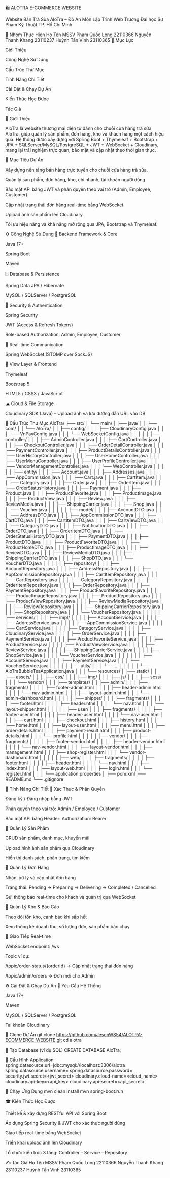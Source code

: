 🛍️ ALOTRA E-COMMERCE WEBSITE

Website Bán Trà Sữa AloTra – Đồ Án Môn Lập Trình Web
Trường Đại học Sư Phạm Kỹ Thuật TP. Hồ Chí Minh

👥 Nhóm Thực Hiện
Họ Tên	MSSV
Phạm Quốc Long	22110366
Nguyễn Thanh Khang	23110237
Huỳnh Tấn Vinh	23110365
📘 Mục Lục

Giới Thiệu

Công Nghệ Sử Dụng

Cấu Trúc Thư Mục

Tính Năng Chi Tiết

Cài Đặt & Chạy Dự Án

Kiến Thức Học Được

Tác Giả

📖 Giới Thiệu

AloTra là website thương mại điện tử dành cho chuỗi cửa hàng trà sữa AloTra, giúp quản lý sản phẩm, đơn hàng, kho và khách hàng một cách hiệu quả.
Hệ thống được xây dựng với Spring Boot + Thymeleaf + Bootstrap + JPA + SQLServer/MySQL/PostgreSQL + JWT + WebSocket + Cloudinary, mang lại trải nghiệm trực quan, bảo mật và cập nhật theo thời gian thực.

🎯 Mục Tiêu Dự Án

Xây dựng nền tảng bán hàng trực tuyến cho chuỗi cửa hàng trà sữa.

Quản lý sản phẩm, đơn hàng, kho, chi nhánh, tài khoản người dùng.

Bảo mật API bằng JWT và phân quyền theo vai trò (Admin, Employee, Customer).

Cập nhật trạng thái đơn hàng real-time bằng WebSocket.

Upload ảnh sản phẩm lên Cloudinary.

Tối ưu hiệu năng và khả năng mở rộng qua JPA, Bootstrap và Thymeleaf.

⚙ Công Nghệ Sử Dụng
🔧 Backend Framework & Core

Java 17+

Spring Boot

Maven

🗄 Database & Persistence

Spring Data JPA / Hibernate

MySQL / SQLServer / PostgreSQL

🔐 Security & Authentication

Spring Security

JWT (Access & Refresh Tokens)

Role-based Authorization: Admin, Employee, Customer

💬 Real-time Communication

Spring WebSocket (STOMP over SockJS)

🎨 View Layer & Frontend

Thymeleaf

Bootstrap 5

HTML5 / CSS3 / JavaScript

☁ Cloud & File Storage

Cloudinary SDK (Java) – Upload ảnh và lưu đường dẫn URL vào DB

🧩 Cấu Trúc Thư Mục
AloTra/
├── src/
│   └── main/
│       ├── java/
│       │   └── com/
│       │       └── AloTra/
│       │           ├── config/
│       │           │   ├── CloudinaryConfig.java
│       │           │   ├── VnPayConfig.java
│       │           │   └── WebSocketConfig.java
│       │           │
│       │           ├── controller/
│       │           │   ├── AdminController.java
│       │           │   ├── CartController.java
│       │           │   ├── CheckoutController.java
│       │           │   ├── OrderDetailController.java
│       │           │   ├── PaymentController.java
│       │           │   ├── ProductDetailsController.java
│       │           │   ├── UserHistoryController.java
│       │           │   ├── UserHomeController.java
│       │           │   ├── UserMenuController.java
│       │           │   ├── UserProfileController.java
│       │           │   ├── VendorManagementController.java
│       │           │   └── WebController.java
│       │           │
│       │           ├── entity/
│       │           │   ├── Account.java
│       │           │   ├── Addresses.java
│       │           │   ├── AppCommission.java
│       │           │   ├── Cart.java
│       │           │   ├── CartItem.java
│       │           │   ├── Category.java
│       │           │   ├── Order.java
│       │           │   ├── OrderItem.java
│       │           │   ├── OrderStatusHistory.java
│       │           │   ├── Payment.java
│       │           │   ├── Product.java
│       │           │   ├── ProductFavorite.java
│       │           │   ├── ProductImage.java
│       │           │   ├── ProductView.java
│       │           │   ├── Review.java
│       │           │   ├── ReviewMedia.java
│       │           │   ├── ShippingCarrier.java
│       │           │   ├── Shop.java
│       │           │   └── Voucher.java
│       │           │
│       │           ├── model/
│       │           │   ├── AccountDTO.java
│       │           │   ├── AddressDTO.java
│       │           │   ├── AppCommissionDTO.java
│       │           │   ├── CartDTO.java
│       │           │   ├── CartItemDTO.java
│       │           │   ├── CartViewDTO.java
│       │           │   ├── CategoryDTO.java
│       │           │   ├── NotificationDTO.java
│       │           │   ├── OrderDTO.java
│       │           │   ├── OrderItemDTO.java
│       │           │   ├── OrderStatusHistoryDTO.java
│       │           │   ├── PaymentDTO.java
│       │           │   ├── ProductDTO.java
│       │           │   ├── ProductFavoriteDTO.java
│       │           │   ├── ProductHomeDTO.java
│       │           │   ├── ProductImageDTO.java
│       │           │   ├── ReviewDTO.java
│       │           │   ├── ReviewMediaDTO.java
│       │           │   ├── ShippingCarrierDTO.java
│       │           │   ├── ShopDTO.java
│       │           │   └── VoucherDTO.java
│       │           │
│       │           ├── repository/
│       │           │   ├── AccountRepository.java
│       │           │   ├── AddressRepository.java
│       │           │   ├── AppCommissionRepository.java
│       │           │   ├── CartItemRepository.java
│       │           │   ├── CartRepository.java
│       │           │   ├── CategoryRepository.java
│       │           │   ├── OrderItemRepository.java
│       │           │   ├── OrderRepository.java
│       │           │   ├── PaymentRepository.java
│       │           │   ├── ProductFavoriteRepository.java
│       │           │   ├── ProductImageRepository.java
│       │           │   ├── ProductRepository.java
│       │           │   ├── ProductViewRepository.java
│       │           │   ├── ReviewMediaRepository.java
│       │           │   ├── ReviewRepository.java
│       │           │   ├── ShippingCarrierRepository.java
│       │           │   ├── ShopRepository.java
│       │           │   └── VoucherRepository.java
│       │           │
│       │           ├── services/
│       │           │   ├── impl/
│       │           │   │   ├── AccountService.java
│       │           │   │   ├── AddressService.java
│       │           │   │   ├── AppCommissionService.java
│       │           │   │   ├── CartService.java
│       │           │   │   ├── CategoryService.java
│       │           │   │   ├── CloudinaryService.java
│       │           │   │   ├── OrderService.java
│       │           │   │   ├── PaymentService.java
│       │           │   │   ├── ProductFavoriteService.java
│       │           │   │   ├── ProductService.java
│       │           │   │   ├── ProductViewService.java
│       │           │   │   ├── ReviewService.java
│       │           │   │   ├── ShippingCarrierService.java
│       │           │   │   ├── ShopService.java
│       │           │   │   └── VoucherService.java
│       │           │   │
│       │           │   ├── AccountService.java
│       │           │   ├── PaymentService.java
│       │           │   └── VoucherService.java
│       │           │
│       │           ├── utils/
│       │           │   └── ...
│       │           │
│       │           └── AloTraBubbleTeaApplication.java
│       │
│       └── resources/
│           ├── static/
│           │   ├── assets/
│           │   │   ├── css/
│           │   │   ├── img/
│           │   │   ├── js/
│           │   │   ├── scss/
│           │   │   └── vendor/
│           │
│           ├── templates/
│           │   ├── admin/
│           │   │   ├── fragments/
│           │   │   │   ├── footer-admin.html
│           │   │   │   ├── header-admin.html
│           │   │   │   └── nav-admin.html
│           │   │   ├── layout-admin.html
│           │   │   └── admin-dashboard.html
│           │   │
│           │   ├── shipper/
│           │   │   ├── fragments/
│           │   │   │   ├── footer.html
│           │   │   │   ├── header.html
│           │   │   │   └── nav.html
│           │   │   └── layout-shipper.html
│           │   │
│           │   ├── user/
│           │   │   ├── fragments/
│           │   │   │   ├── footer-user.html
│           │   │   │   ├── header-user.html
│           │   │   │   └── nav-user.html
│           │   │   ├── cart.html
│           │   │   ├── checkout.html
│           │   │   ├── history.html
│           │   │   ├── home.html
│           │   │   ├── layout-user.html
│           │   │   ├── menu.html
│           │   │   ├── order-details.html
│           │   │   ├── payment-result.html
│           │   │   ├── product-details.html
│           │   │   └── profile.html
│           │   │
│           │   ├── vendor/
│           │   │   ├── fragments/
│           │   │   │   ├── footer-vendor.html
│           │   │   │   ├── header-vendor.html
│           │   │   │   └── nav-vendor.html
│           │   │   ├── layout-vendor.html
│           │   │   ├── management.html
│           │   │   ├── shop-register.html
│           │   │   └── vendor-dashboard.html
│           │   │
│           │   ├── web/
│           │   │   ├── fragments/
│           │   │   │   ├── footer.html
│           │   │   │   ├── header.html
│           │   │   │   └── nav.html
│           │   │   ├── index.html
│           │   │   ├── layout-web.html
│           │   │   ├── login.html
│           │   │   └── register.html
│           │
│           └── application.properties
│
├── pom.xml
├── README.md
└── .gitignore

🧠 Tính Năng Chi Tiết
󾠮 Xác Thực & Phân Quyền

Đăng ký / Đăng nhập bằng JWT

Phân quyền theo vai trò: Admin / Employee / Customer

Bảo mật API bằng Header: Authorization: Bearer <token>

󾠯 Quản Lý Sản Phẩm

CRUD sản phẩm, danh mục, khuyến mãi

Upload hình ảnh sản phẩm qua Cloudinary

Hiển thị danh sách, phân trang, tìm kiếm

󾠰 Quản Lý Đơn Hàng

Nhận, xử lý và cập nhật đơn hàng

Trạng thái: Pending → Preparing → Delivering → Completed / Cancelled

Gửi thông báo real-time cho khách và quản trị qua WebSocket

󾠱 Quản Lý Kho & Báo Cáo

Theo dõi tồn kho, cảnh báo khi sắp hết

Xem thống kê doanh thu, số lượng đơn, sản phẩm bán chạy

󾠲 Giao Tiếp Real-time

WebSocket endpoint: /ws

Topic ví dụ:

/topic/order-status/{orderId} → Cập nhật trạng thái đơn hàng

/topic/admin/orders → Đơn mới cho Admin

⚙ Cài Đặt & Chạy Dự Án
󾠮 Yêu Cầu Hệ Thống

Java 17+

Maven

MySQL / SQLServer / PostgreSQL

Tài khoản Cloudinary

󾠯 Clone Dự Án
git clone https://github.com/JesonWS54/ALOTRA-ECOMMERCE-WEBSITE.git
cd alotra

󾠰 Tạo Database (ví dụ SQL)
CREATE DATABASE AloTra;

󾠱 Cấu Hình Application
spring.datasource.url=jdbc:mysql://localhost:3306/alotra
spring.datasource.username=<username>
spring.datasource.password=<password>
security.jwt.secret=<jwt_secret>
cloudinary.cloud-name=<cloud_name>
cloudinary.api-key=<api_key>
cloudinary.api-secret=<api_secret>

󾠲 Chạy Ứng Dụng
mvn clean install
mvn spring-boot:run

🎓 Kiến Thức Học Được

Thiết kế & xây dựng RESTful API với Spring Boot

Áp dụng Spring Security & JWT cho xác thực người dùng

Giao tiếp real-time bằng WebSocket

Triển khai upload ảnh lên Cloudinary

Tổ chức kiến trúc 3 tầng: Controller – Service – Repository

✍ Tác Giả
Họ Tên	MSSV
Phạm Quốc Long	22110366
Nguyễn Thanh Khang	23110237
Huỳnh Tấn Vinh	23110365
